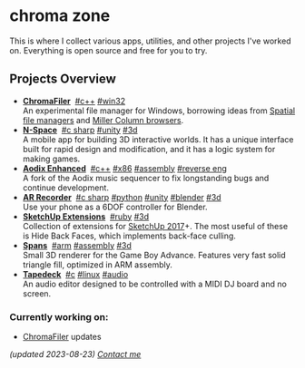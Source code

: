 # chroma zone

This is where I collect various apps, utilities, and other projects I've worked on.
Everything is open source and free for you to try.

## Projects Overview

- [**ChromaFiler**](/chromafiler/)&nbsp;
  <a class="tech-tag" href="#cpp">#c++</a>
  <a class="tech-tag" href="#win32">#win32</a>  
  An experimental file manager for Windows, borrowing ideas from [Spatial file managers](https://en.wikipedia.org/wiki/Spatial_file_manager) and [Miller Column browsers](https://en.wikipedia.org/wiki/Miller_columns).
- [**N-Space**](/voxel-editor/)&nbsp;
  <a class="tech-tag" href="#c-sharp">#c sharp</a>
  <a class="tech-tag" href="#unity">#unity</a>
  <a class="tech-tag" href="#3d">#3d</a>  
  A mobile app for building 3D interactive worlds. It has a unique interface built for rapid design and modification, and it has a logic system for making games.
- [**Aodix Enhanced**](/aodix-enhanced/)&nbsp;
  <a class="tech-tag" href="#cpp">#c++</a>
  <a class="tech-tag" href="#x86">#x86</a>
  <a class="tech-tag" href="#assembly">#assembly</a>
  <a class="tech-tag" href="#reverse-eng">#reverse eng</a>  
  A fork of the Aodix music sequencer to fix longstanding bugs and continue development.
- [**AR Recorder**](/ar-recorder/)&nbsp;
  <a class="tech-tag" href="#c-sharp">#c sharp</a>
  <a class="tech-tag" href="#python">#python</a>
  <a class="tech-tag" href="#unity">#unity</a>
  <a class="tech-tag" href="#blender">#blender</a>
  <a class="tech-tag" href="#3d">#3d</a>  
  Use your phone as a 6DOF controller for Blender.
- [**SketchUp Extensions**](/su-extensions/)&nbsp;
  <a class="tech-tag" href="#ruby">#ruby</a>
  <a class="tech-tag" href="#3d">#3d</a>  
  Collection of extensions for [SketchUp 2017](https://help.sketchup.com/en/downloading-older-versions)+. The most useful of these is Hide Back Faces, which implements back-face culling.
- [**Spans**](/spans/)&nbsp;
  <a class="tech-tag" href="#arm">#arm</a>
  <a class="tech-tag" href="#assembly">#assembly</a>
  <a class="tech-tag" href="#3d">#3d</a>  
  Small 3D renderer for the Game Boy Advance. Features very fast solid triangle fill, optimized in ARM assembly.
- [**Tapedeck**](/tapedeck/)&nbsp;
  <a class="tech-tag" href="#c">#c</a>
  <a class="tech-tag" href="#linux">#linux</a>
  <a class="tech-tag" href="#audio">#audio</a>  
  An audio editor designed to be controlled with a MIDI DJ board and no screen.

### Currently working on:

- [ChromaFiler](/chromafiler/) updates

_(updated 2023-08-23) [Contact me](/contact)_

<!--<span style="float:right;"><input type="checkbox" id="show-tags"><label for="show-tags">Resume mode</label></span>-->
